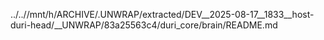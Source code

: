 ../..//mnt/h/ARCHIVE/.UNWRAP/extracted/DEV__2025-08-17__1833__host-duri-head/__UNWRAP/83a25563c4/duri_core/brain/README.md